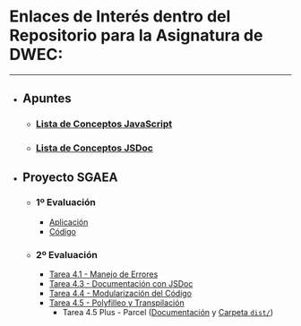 # Enlaces de Interés dentro del Repositorio para la Asignatura de DWEC:

---

- ## Apuntes
    - ### [Lista de Conceptos JavaScript](LISTA%20DE%20CONCEPTOS%20JAVASCRIPT.md)
    - ### [Lista de Conceptos JSDoc](LISTA%20DE%20CONCEPTOS%20JSDOC.md)
- ## Proyecto SGAEA
    - ### 1º Evaluación
        - [Aplicación](https://aloncraftmc.github.io/DWEC_VIEW_HernandezRobles_Alonso/SGAEA/Original%20(1%C2%AA%20Evaluaci%C3%B3n)/index.html)
        - [Código](SGAEA/Original%20(1ª%20Evaluación)/script.js)
    - ### 2º Evaluación
        - [Tarea 4.1 - Manejo de Errores](SGAEA/Tarea_4_1/script.js)
        - [Tarea 4.3 - Documentación con JSDoc](SGAEA/Tarea_4_3/docs/index.html)
        - [Tarea 4.4 - Modularización del Código](SGAEA/Tarea_4_4/docs/index.html)
        - [Tarea 4.5 - Polyfilleo y Transpilación](SGAEA/Tarea_4_5/dist/bundle.js)
            - Tarea 4.5 Plus - Parcel ([Documentación](SGAEA/Tarea_4_5_Plus/docmedia/Tarea%204.5%20Plus.md) y [Carpeta `dist/`](SGAEA/Tarea_4_5_Plus/dist/))